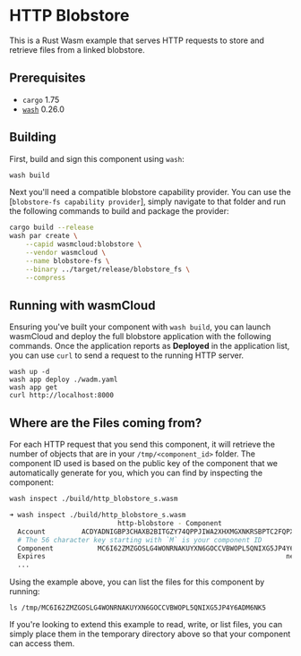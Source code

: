 # HTTP Blobstore

This is a Rust Wasm example that serves HTTP requests to store and retrieve files from a linked blobstore.

## Prerequisites

- `cargo` 1.75
- [`wash`](https://wasmcloud.com/docs/installation) 0.26.0

## Building

First, build and sign this component using `wash`:

```bash
wash build
```

Next you'll need a compatible blobstore capability provider. You can use the [`blobstore-fs capability provider`], simply navigate to that folder and run the following commands to build and package the provider:

```bash
cargo build --release
wash par create \
    --capid wasmcloud:blobstore \
    --vendor wasmcloud \
    --name blobstore-fs \
    --binary ../target/release/blobstore_fs \
    --compress
```

## Running with wasmCloud

Ensuring you've built your component with `wash build`, you can launch wasmCloud and deploy the full blobstore application with the following commands. Once the application reports as **Deployed** in the application list, you can use `curl` to send a request to the running HTTP server.

```shell
wash up -d
wash app deploy ./wadm.yaml
wash app get
curl http://localhost:8000
```

## Where are the Files coming from?

For each HTTP request that you send this component, it will retrieve the number of objects that are in your `/tmp/<component_id>` folder. The component ID used is based on the public key of the component that we automatically generate for you, which you can find by inspecting the component:

```bash
wash inspect ./build/http_blobstore_s.wasm
```

```bash
➜ wash inspect ./build/http_blobstore_s.wasm
                           http-blobstore - Component
  Account         ACDYADNIGBP3CHAXB2BITGZY74QPPJIWA2XHXMGXNKRSBPTC2FQPX422
  # The 56 character key starting with `M` is your component ID
  Component           MC6I62ZMZGOSLG4WONRNAKUYXN6GOCCVBWOPL5QNIXG5JP4Y6ADM6NK5
  Expires                                                            never
  ...
```

Using the example above, you can list the files for this component by running:

```
ls /tmp/MC6I62ZMZGOSLG4WONRNAKUYXN6GOCCVBWOPL5QNIXG5JP4Y6ADM6NK5
```

If you're looking to extend this example to read, write, or list files, you can simply place them in the temporary directory above so that your component can access them.
